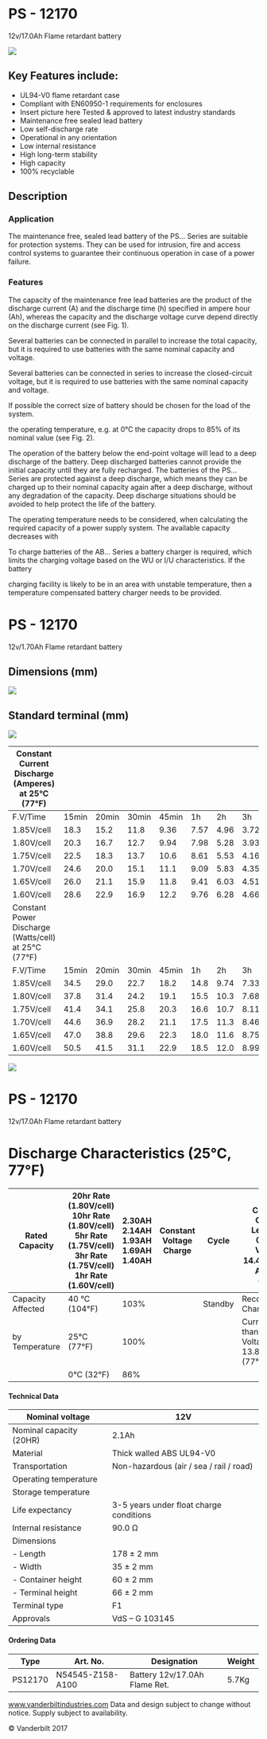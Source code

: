 # PS - 12170

12v/17.0Ah Flame retardant battery

![](images/_page_0_Picture_3.jpeg)

## **Key Features include:**

- UL94-V0 flame retardant case
- Compliant with EN60950-1 requirements for enclosures
- Insert picture here Tested & approved to latest industry standards
- Maintenance free sealed lead battery
- Low self-discharge rate
- Operational in any orientation
- Low internal resistance
- High long-term stability
- High capacity
- 100% recyclable

## **Description**

### **Application**

The maintenance free, sealed lead battery of the PS... Series are suitable for protection systems. They can be used for intrusion, fire and access control systems to guarantee their continuous operation in case of a power failure.

### **Features**

The capacity of the maintenance free lead batteries are the product of the discharge current (A) and the discharge time (h) specified in ampere hour (Ah), whereas the capacity and the discharge voltage curve depend directly on the discharge current (see Fig. 1).

Several batteries can be connected in parallel to increase the total capacity, but it is required to use batteries with the same nominal capacity and voltage.

Several batteries can be connected in series to increase the closed-circuit voltage, but it is required to use batteries with the same nominal capacity and voltage.

If possible the correct size of battery should be chosen for the load of the system.

the operating temperature, e.g. at 0°C the capacity drops to 85% of its nominal value (see Fig. 2).

The operation of the battery below the end-point voltage will lead to a deep discharge of the battery. Deep discharged batteries cannot provide the initial capacity until they are fully recharged. The batteries of the PS... Series are protected against a deep discharge, which means they can be charged up to their nominal capacity again after a deep discharge, without any degradation of the capacity. Deep discharge situations should be avoided to help protect the life of the battery.

The operating temperature needs to be considered, when calculating the required capacity of a power supply system. The available capacity decreases with

To charge batteries of the AB... Series a battery charger is required, which limits the charging voltage based on the WU or I/U characteristics. If the battery

charging facility is likely to be in an area with unstable temperature, then a temperature compensated battery charger needs to be provided.

# PS - 12170

12v/1.70Ah Flame retardant battery

## **Dimensions (mm)**

![](images/_page_1_Figure_4.jpeg)

## **Standard terminal (mm)**

![](images/_page_1_Figure_7.jpeg)

| Constant Current Discharge (Amperes) at 25°C (77°F)  |       |       |       |       |      |      |      |      |      |      |      |      |
|------------------------------------------------------|-------|-------|-------|-------|------|------|------|------|------|------|------|------|
| F.V/Time                                             | 15min | 20min | 30min | 45min | 1h   | 2h   | 3h   | 4h   | 5h   | 8h   | 10h  | 20h  |
| 1.85V/cell                                           | 18.3  | 15.2  | 11.8  | 9.36  | 7.57 | 4.96 | 3.72 | 3.05 | 2.58 | 1.80 | 1.53 | 0.81 |
| 1.80V/cell                                           | 20.3  | 16.7  | 12.7  | 9.94  | 7.98 | 5.28 | 3.93 | 3.20 | 2.71 | 1.89 | 1.60 | 0.84 |
| 1.75V/cell                                           | 22.5  | 18.3  | 13.7  | 10.6  | 8.61 | 5.53 | 4.16 | 3.34 | 2.85 | 1.95 | 1.63 | 0.86 |
| 1.70V/cell                                           | 24.6  | 20.0  | 15.1  | 11.1  | 9.09 | 5.83 | 4.35 | 3.48 | 2.96 | 2.02 | 1.69 | 0.87 |
| 1.65V/cell                                           | 26.0  | 21.1  | 15.9  | 11.8  | 9.41 | 6.03 | 4.51 | 3.60 | 3.03 | 2.07 | 1.72 | 0.90 |
| 1.60V/cell                                           | 28.6  | 22.9  | 16.9  | 12.2  | 9.76 | 6.28 | 4.66 | 3.71 | 3.13 | 2.13 | 1.76 | 0.92 |
| Constant Power Discharge (Watts/cell) at 25°C (77°F) |       |       |       |       |      |      |      |      |      |      |      |      |
| F.V/Time                                             | 15min | 20min | 30min | 45min | 1h   | 2h   | 3h   | 4h   | 5h   | 8h   | 10h  | 20h  |
| 1.85V/cell                                           | 34.5  | 29.0  | 22.7  | 18.2  | 14.8 | 9.74 | 7.33 | 6.02 | 5.11 | 3.59 | 3.06 | 1.63 |
| 1.80V/cell                                           | 37.8  | 31.4  | 24.2  | 19.1  | 15.5 | 10.3 | 7.68 | 6.28 | 5.33 | 3.76 | 3.19 | 1.68 |
| 1.75V/cell                                           | 41.4  | 34.1  | 25.8  | 20.3  | 16.6 | 10.7 | 8.11 | 6.53 | 5.59 | 3.86 | 3.26 | 1.71 |
| 1.70V/cell                                           | 44.6  | 36.9  | 28.2  | 21.1  | 17.5 | 11.3 | 8.46 | 6.80 | 5.81 | 4.00 | 3.36 | 1.74 |
| 1.65V/cell                                           | 47.0  | 38.8  | 29.6  | 22.3  | 18.0 | 11.6 | 8.75 | 7.02 | 5.92 | 4.10 | 3.43 | 1.78 |
| 1.60V/cell                                           | 50.5  | 41.5  | 31.1  | 22.9  | 18.5 | 12.0 | 8.99 | 7.21 | 6.10 | 4.20 | 3.50 | 1.82 |

![](images/_page_1_Picture_9.jpeg)

# PS - 12170

12v/17.0Ah Flame retardant battery

# **Discharge Characteristics (25°C, 77°F)**

| Rated Capacity    | 20hr Rate (1.80V/cell)<br>10hr Rate (1.80V/cell)<br>5hr Rate (1.75V/cell)<br>3hr Rate (1.75V/cell)<br>1hr Rate (1.60V/cell) | 2.30AH<br>2.14AH<br>1.93AH<br>1.69AH<br>1.40AH | Constant Voltage Charge | Cycle   | Initial Charging Current<br>Less than 0.575A<br>Voltage 14.40V ̴15.0V<br>At 25°C (77°F) |
|-------------------|-----------------------------------------------------------------------------------------------------------------------------|------------------------------------------------|-------------------------|---------|-----------------------------------------------------------------------------------------|
| Capacity Affected | 40 °C (104°F)                                                                                                               | 103%                                           |                         | Standby | Recommended Charge                                                                      |
| by Temperature    | 25°C (77°F)                                                                                                                 | 100%                                           |                         |         | Current less than 0.52A<br>Voltage 13.5V<br>13.8V at 25°C (77°F)                        |
|                   | 0°C (32°F)                                                                                                                  | 86%                                            |                         |         |                                                                                         |

#### **Technical Data**

| Nominal voltage         | 12V                                     |
|-------------------------|-----------------------------------------|
| Nominal capacity (20HR) | 2.1Ah                                   |
| Material                | Thick walled ABS UL94-V0                |
| Transportation          | Non-hazardous (air / sea / rail / road) |
| Operating temperature   |                                         |
| Storage temperature     |                                         |
| Life expectancy         | 3-5 years under float charge conditions |
| Internal resistance     | 90.0 Ω                                  |
| Dimensions              |                                         |
| - Length                | 178 ± 2 mm                              |
| - Width                 | 35 ± 2 mm                               |
| - Container height      | 60 ± 2 mm                               |
| - Terminal height       | 66 ± 2 mm                               |
| Terminal type           | F1                                      |
| Approvals               | VdS – G 103145                          |

#### **Ordering Data**

| Type    | Art. No.         | Designation                   | Weight |
|---------|------------------|-------------------------------|--------|
| PS12170 | N54545-Z158-A100 | Battery 12v/17.0Ah Flame Ret. | 5.7Kg  |

www.vanderbiltindustries.com Data and design subject to change without notice. Supply subject to availability.

© Vanderbilt 2017